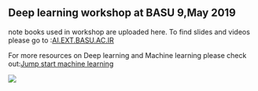 ## Deep learning workshop at BASU 9,May 2019

note books used in workshop are uploaded here.
To find slides and videos please go to :[AI.EXT.BASU.AC.IR](http://ai.ext.basu.ac.ir)

For more resources on Deep learning and Machine learning please check out:[Jump start machine learning](https://github.com/Moeinh77/jump-start-machine-learning)

![](http://www.mediafire.com/convkey/734b/ny0jhnn4i3e5rz6zg.jpg)
